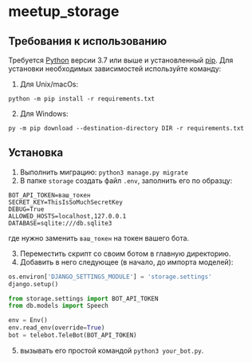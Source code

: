 #  meetup_storage

## Требования к использованию

Требуется [Python](https://www.python.org/downloads/) версии 3.7 или выше и установленный [pip](https://pip.pypa.io/en/stable/getting-started/). Для установки необходимых зависимостей используйте команду:  
1. Для Unix/macOs:
```commandline
python -m pip install -r requirements.txt
```
2. Для Windows:
```commandline
py -m pip download --destination-directory DIR -r requirements.txt
```

## Установка

1. Выполнить миграцию: `python3 manage.py migrate`
2. В папке `storage` создать файл `.env`, заполнить его по образцу:
```comandline
BOT_API_TOKEN=ваш_токен
SECRET_KEY=ThisIsSoMuchSecretKey
DEBUG=True
ALLOWED_HOSTS=localhost,127.0.0.1
DATABASE=sqlite:///db.sqlite3
```
где нужно заменить `ваш_токен` на токен вашего бота.

3. Переместить скрипт со своим ботом в главную директорию.
4. Добавить в него следующее (в начало, до импорта моделей):
```python
os.environ['DJANGO_SETTINGS_MODULE'] = 'storage.settings'
django.setup()

from storage.settings import BOT_API_TOKEN
from db.models import Speech

env = Env()
env.read_env(override=True)
bot = telebot.TeleBot(BOT_API_TOKEN)
```

5. вызывать его простой командой `python3 your_bot.py`.